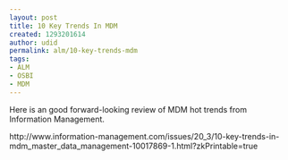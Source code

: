 ```yaml
---
layout: post
title: 10 Key Trends In MDM
created: 1293201614
author: udid
permalink: alm/10-key-trends-mdm
tags:
- ALM
- OSBI
- MDM
---
```

<p>Here is an good forward-looking review of MDM hot trends from Information Management.</p>
<!--break-->
<p>http://www.information-management.com/issues/20_3/10-key-trends-in-mdm_master_data_management-10017869-1.html?zkPrintable=true</p>
